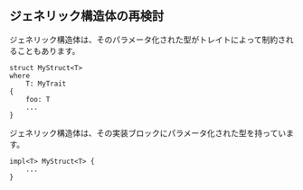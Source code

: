 ## ジェネリック構造体の再検討

ジェネリック構造体は、そのパラメータ化された型がトレイトによって制約されることもあります。

``` 
struct MyStruct<T>
where
    T: MyTrait
{
    foo: T
    ...
}
```

ジェネリック構造体は、その実装ブロックにパラメータ化された型を持っています。

``` 
impl<T> MyStruct<T> {
    ...
}
```

